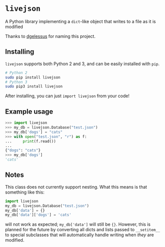 # `livejson`
A Python library implementing a `dict`-like object that writes to a file as it is modified

Thanks to [dgelessus](https://github.com/dgelessus) for naming this project.

## Installing
`livejson` supports both Python 2 and 3, and can be easily installed with `pip`.
```bash
# Python 2
sudo pip install livejson
# Python 3
sudo pip3 install livejson
```
After installing, you can just `import livejson` from your code!

## Example usage
```python
>>> import livejson
>>> my_db = livejson.Database("test.json")
>>> my_db['dogs'] = "cats"
>>> with open("test.json", "r") as f:
...     print(f.read())
...
{"dogs": "cats"}
>>> my_db['dogs']
'cats'
```

## Notes
This class does not currently support nesting. What this means is that something like this:
```python
import livejson
my_db = livejson.Database("test.json")
my_db['data'] = {}
my_db['data']['dogs'] = 'cats'
```
will not work as expected; `my_db['data']` will still be `{}`. However, this is planned for the future by converting all dicts and lists passed to `__setitem__` to special subclasses that will automatically handle writing when *they* are modified.
